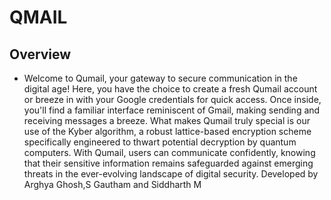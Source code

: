 # QMAIL

## Overview
- Welcome to Qumail, your gateway to secure communication in the digital age! Here, you have the choice to create a fresh Qumail account or breeze in with your Google credentials for quick access. Once inside, you'll find a familiar interface reminiscent of Gmail, making sending and receiving messages a breeze. What makes Qumail truly special is our use of the Kyber algorithm,  a robust lattice-based encryption scheme specifically engineered to thwart potential decryption by quantum computers. With Qumail, users can communicate confidently, knowing that their sensitive information remains safeguarded against emerging threats in the ever-evolving landscape of digital security.
Developed by Arghya Ghosh,S Gautham and Siddharth M



